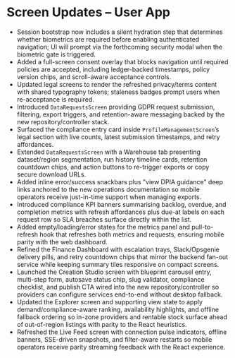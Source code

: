 # Screen Updates – User App

- Session bootstrap now includes a silent hydration step that determines whether biometrics are required before enabling authenticated navigation; UI will prompt via the forthcoming security modal when the biometric gate is triggered.
- Added a full-screen consent overlay that blocks navigation until required policies are accepted, including ledger-backed timestamps, policy version chips, and scroll-aware acceptance controls.
- Updated legal screens to render the refreshed privacy/terms content with shared typography tokens; staleness badges prompt users when re-acceptance is required.
- Introduced `DataRequestsScreen` providing GDPR request submission, filtering, export triggers, and retention-aware messaging backed by the new repository/controller stack.
- Surfaced the compliance entry card inside `ProfileManagementScreen`’s legal section with live counts, latest submission timestamps, and retry affordances.
- Extended `DataRequestsScreen` with a Warehouse tab presenting dataset/region segmentation, run history timeline cards, retention countdown chips, and action buttons to re-trigger exports or copy secure download URLs.
- Added inline error/success snackbars plus "view DPIA guidance" deep links anchored to the new operations documentation so mobile operators receive just-in-time support when managing exports.
- Introduced compliance KPI banners summarising backlog, overdue, and completion metrics with refresh affordances plus due-at labels on each request row so SLA breaches surface directly within the list.
- Added empty/loading/error states for the metrics panel and pull-to-refresh hook that refreshes both metrics and requests, ensuring mobile parity with the web dashboard.
- Refined the Finance Dashboard with escalation trays, Slack/Opsgenie delivery pills, and retry countdown chips that mirror the backend fan-out service while keeping summary tiles responsive on compact screens.
- Launched the Creation Studio screen with blueprint carousel entry, multi-step form, autosave status chip, slug validator, compliance checklist, and publish CTA wired into the new repository/controller so providers can configure services end-to-end without desktop fallback.
- Updated the Explorer screen and supporting view state to apply demand/compliance-aware ranking, availability highlights, and offline fallback ordering so in-zone providers and rentable stock surface ahead of out-of-region listings with parity to the React heuristics.
- Refreshed the Live Feed screen with connection pulse indicators, offline banners, SSE-driven snapshots, and filter-aware restarts so mobile operators receive parity streaming feedback with the React experience.
